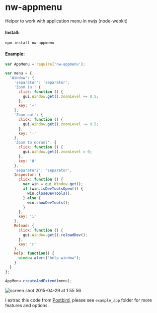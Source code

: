 # nw-appmenu

Helper to work with application menu in nwjs (node-webkit)

#### Install:

```
npm install nw-appmenu
```

#### Example:

```js
var AppMenu = require('nw-appmenu');

var menu = {
  'Window': {
    'separator': 'separator',
    'Zoom in': {
      click: function () {
        gui.Window.get().zoomLevel += 0.5;
      },
      key: '+'
    },
    'Zoom out': {
      click: function () {
        gui.Window.get().zoomLevel -= 0.5;
      },
      key: '-'
    },
    'Zoom to noraml': {
      click: function () {
        gui.Window.get().zoomLevel = 0;
      },
      key: '0'
    },
    'separator2': 'separator',
    Inspector: {
      click: function () {
        var win = gui.Window.get();
        if (win.isDevToolsOpen()) {
          win.closeDevTools();
        } else {
          win.showDevTools();
        }
      },
      key: 'i'
    },
    Reload: {
      click: function () {
        gui.Window.get().reloadDev();
      },
      key: 'r'
    },
    Help: function() {
      window.alert("help window");
    }
  }
};

AppMenu.createAndExtend(menu);

```

![screen shot 2015-04-29 at 1 55 56](https://cloud.githubusercontent.com/assets/26019/7377889/6eb537e4-ee13-11e4-9127-d687afa0e968.png)

I extrac this code from [Postbird](https://github.com/Paxa/postbird), please see `example_app` folder for more features and options.